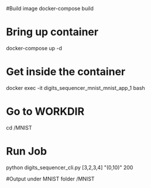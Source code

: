 #Build image
docker-compose build

# Bring up container
docker-compose up -d

# Get inside the container
docker exec -it digits_sequencer_mnist_mnist_app_1 bash

# Go to WORKDIR
cd /MNIST

# Run Job
python digits_sequencer_cli.py [3,2,3,4] "(0,10)" 200

#Output under MNIST folder
/MNIST